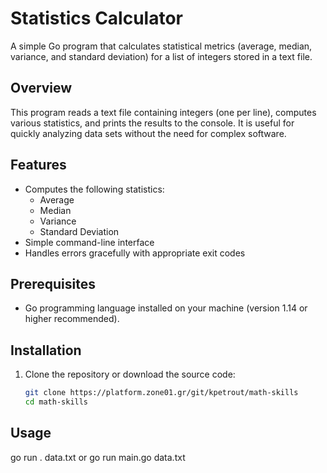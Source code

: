 # Statistics Calculator

A simple Go program that calculates statistical metrics (average, median, variance, and standard deviation) for a list of integers stored in a text file.

## Overview

This program reads a text file containing integers (one per line), computes various statistics, and prints the results to the console. It is useful for quickly analyzing data sets without the need for complex software.

## Features

- Computes the following statistics:
  - Average
  - Median
  - Variance
  - Standard Deviation
- Simple command-line interface
- Handles errors gracefully with appropriate exit codes

## Prerequisites

- Go programming language installed on your machine (version 1.14 or higher recommended).

## Installation

1. Clone the repository or download the source code:
   ```bash
   git clone https://platform.zone01.gr/git/kpetrout/math-skills
   cd math-skills

## Usage

go run . data.txt or go run main.go data.txt